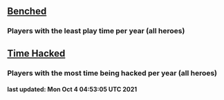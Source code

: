 ## [Benched](/owl-stats/Benched)

### Players with the least play time per year (all heroes) 


## [Time Hacked](/owl-stats/TimeHacked)

### Players with the most time being hacked per year (all heroes) 


#### last updated: Mon Oct  4 04:53:05 UTC 2021
